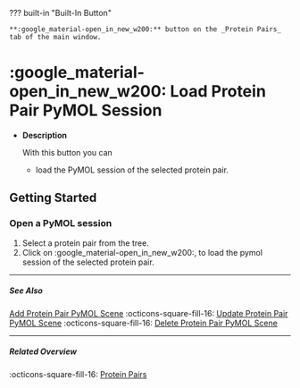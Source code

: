 ??? built-in "Built-In Button"

    **:google_material-open_in_new_w200:** button on the _Protein Pairs_ tab of the main window.

# :google_material-open_in_new_w200: Load Protein Pair PyMOL Session
<div class="grid cards" markdown>

-   __Description__

     With this button you can

    - load the PyMOL session of the selected protein pair.

</div>

## Getting Started
### Open a PyMOL session
1. Select a protein pair from the tree.
2. Click on :google_material-open_in_new_w200:, to load the pymol session of the selected protein pair.

---

##### See Also
[Add Protein Pair PyMOL Scene](protein_pair_add_scene.md) :octicons-square-fill-16: [Update Protein Pair PyMOL Scene](protein_pair_update_scene.md) :octicons-square-fill-16: [Delete Protein Pair PyMOL Scene](protein_pair_delete_scene.md)

---

##### Related Overview
:octicons-square-fill-16: [Protein Pairs](index.md)
